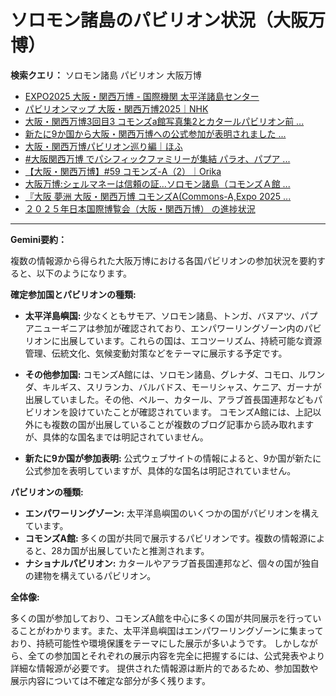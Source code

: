 # ソロモン諸島のパビリオン状況（大阪万博）

**検索クエリ：** ソロモン諸島 パビリオン 大阪万博

- [EXPO2025 大阪・関西万博 - 国際機関 太平洋諸島センター](https://pic.or.jp/featured_word/10255/)
- [パビリオンマップ 大阪・関西万博2025｜NHK](https://www3.nhk.or.jp/news/special/osaka_expo/pavilion/)
- [大阪・関西万博3回目3 コモンズa館写真集2とカタールパビリオン前 ...](https://ameblo.jp/bomuu/entry-12895014892.html)
- [新たに9か国から大阪・関西万博への公式参加が表明されました ...](https://www.expo2025.or.jp/news/news-20220531-01/)
- [大阪・関西万博パビリオン巡り編｜ほふ](https://note.com/matugeya/n/nedf39f8182d6)
- [#大阪関西万博 でパシフィックファミリーが集結 パラオ、パプア ...](https://www.instagram.com/p/DLBl9BHzbct/)
- [【大阪・関西万博】#59 コモンズ-A（2）｜Orika](https://note.com/orika_1101/n/n42ce5b4d304b)
- [大阪万博:シェルマネーは信頼の証…ソロモン諸島（コモンズＡ館 ...](https://www.yomiuri.co.jp/expo2025/now/20250523-OYO1T50009/)
- [『大阪 夢洲 大阪・関西万博 コモンズA(Commons-A,Expo 2025 ...](https://4travel.jp/travelogue/11979428)
- [２０２５年日本国際博覧会（大阪・関西万博） の進捗状況](https://www.cas.go.jp/jp/seisaku/expo_suisin_honbu/kankei_renraku/dai5/siryou1.pdf)


---

**Gemini要約：**

複数の情報源から得られた大阪万博における各国パビリオンの参加状況を要約すると、以下のようになります。

**確定参加国とパビリオンの種類:**

* **太平洋島嶼国:**  少なくともサモア、ソロモン諸島、トンガ、バヌアツ、パプアニューギニアは参加が確認されており、エンパワーリングゾーン内のパビリオンに出展しています。これらの国は、エコツーリズム、持続可能な資源管理、伝統文化、気候変動対策などをテーマに展示する予定です。

* **その他参加国:**  コモンズA館には、ソロモン諸島、グレナダ、コモロ、ルワンダ、キルギス、スリランカ、バルバドス、モーリシャス、ケニア、ガーナが出展していました。その他、ペルー、カタール、アラブ首長国連邦などもパビリオンを設けていたことが確認されています。  コモンズA館には、上記以外にも複数の国が出展していることが複数のブログ記事から読み取れますが、具体的な国名までは明記されていません。

* **新たに9か国が参加表明:** 公式ウェブサイトの情報によると、9か国が新たに公式参加を表明していますが、具体的な国名は明記されていません。

**パビリオンの種類:**

* **エンパワーリングゾーン:** 太平洋島嶼国のいくつかの国がパビリオンを構えています。
* **コモンズA館:** 多くの国が共同で展示するパビリオンです。複数の情報源によると、28カ国が出展していたと推測されます。
* **ナショナルパビリオン:** カタールやアラブ首長国連邦など、個々の国が独自の建物を構えているパビリオン。

**全体像:**

多くの国が参加しており、コモンズA館を中心に多くの国が共同展示を行っていることがわかります。また、太平洋島嶼国はエンパワーリングゾーンに集まっており、持続可能性や環境保護をテーマにした展示が多いようです。  しかしながら、全ての参加国とそれぞれの展示内容を完全に把握するには、公式発表やより詳細な情報源が必要です。  提供された情報源は断片的であるため、参加国数や展示内容については不確定な部分が多く残ります。

